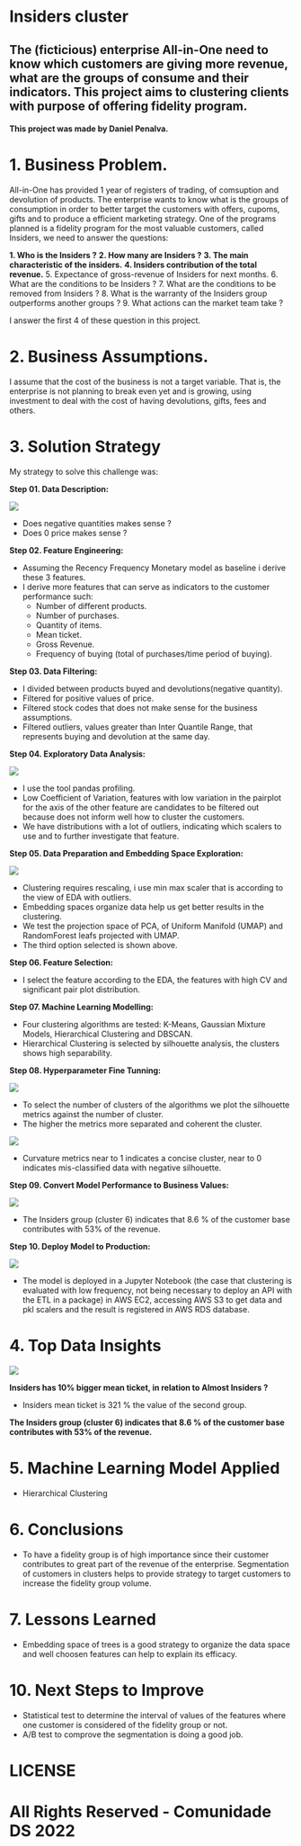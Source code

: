 # Insiders cluster

## The (ficticious) enterprise All-in-One need to know which customers are giving more revenue, what are the groups of consume and their indicators. This project aims to clustering clients with purpose of offering fidelity program.

#### This project was made by Daniel Penalva.

# 1. Business Problem.

All-in-One has provided 1 year of registers of trading, of comsuption and devolution of products. The enterprise wants to know what is the groups of consumption in order to better target the customers with offers, cupoms, gifts and to produce a efficient marketing strategy. One of the programs planned is a fidelity program for the most valuable customers, called Insiders, we need to answer the questions:

**1. Who is the Insiders ?**
**2. How many are Insiders ?**
**3. The main characteristic of the insiders.**
**4. Insiders contribution of the total revenue.**
5. Expectance of gross-revenue of Insiders for next months.
6. What are the conditions to be Insiders ?
7. What are the conditions to be removed from Insiders ?
8. What is the warranty of the Insiders group outperforms another groups ?
9. What actions can the market team take ?

I answer the first 4 of these question in this project.

# 2. Business Assumptions.

I assume that the cost of the business is not a target variable. That is, the enterprise is not planning to break even yet and is growing, using investment to deal with the cost of having devolutions, gifts, fees and others.

# 3. Solution Strategy

My strategy to solve this challenge was:

**Step 01. Data Description:**

![](resources/describe.png)

- Does negative quantities makes sense ?
- Does 0 price makes sense ?

**Step 02. Feature Engineering:**

- Assuming the Recency Frequency Monetary model as baseline i derive these 3 features.
- I derive more features that can serve as indicators to the customer performance such:
  - Number of different products.
  - Number of purchases.
  - Quantity of items.
  - Mean ticket.
  - Gross Revenue.
  - Frequency of buying (total of purchases/time period of buying).

**Step 03. Data Filtering:**

- I divided between products buyed and devolutions(negative quantity).
- Filtered for positive values of price.
- Filtered stock codes that does not make sense for the business assumptions.
- Filtered outliers, values greater than Inter Quantile Range, that represents buying and devolution at the same day.

**Step 04. Exploratory Data Analysis:**

![](resources/pairplot.png)

- I use the tool pandas profiling.
- Low Coefficient of Variation, features with low variation in the pairplot for the axis of the other feature are candidates to be filtered out because does not inform well how to cluster the customers.
- We have distributions with a lot of outliers, indicating which scalers to use and to further investigate that feature.

**Step 05. Data Preparation and Embedding Space Exploration:**

![](resources/umap.png)

- Clustering requires rescaling, i use min max scaler that is according to the view of EDA with outliers.
- Embedding spaces organize data help us get better results in the clustering.
- We test the projection space of PCA, of Uniform Manifold (UMAP) and RandomForest leafs projected with UMAP.
- The third option selected is shown above.

**Step 06. Feature Selection:**

- I select the feature according to the EDA, the features with high CV and significant pair plot distribution.

**Step 07. Machine Learning Modelling:**

- Four clustering algorithms are tested: K-Means, Gaussian Mixture Models, Hierarchical Clustering and DBSCAN.
- Hierarchical Clustering is selected by silhouette analysis, the clusters shows high separability.

**Step 08. Hyperparameter Fine Tunning:**

![](resources/silhouette.png)

- To select the number of clusters of the algorithms we plot the silhouette metrics against the number of cluster.
- The higher the metrics more separated and coherent the cluster.

![](resources/silhouette2.png)

- Curvature metrics near to 1 indicates a concise cluster, near to 0 indicates mis-classified data with negative silhouette.

**Step 09. Convert Model Performance to Business Values:**

![](resources/profile.png)

- The Insiders group (cluster 6) indicates that 8.6 % of the customer base contributes with 53% of the revenue.

**Step 10. Deploy Model to Production:**

![](resources/deploy.png)

- The model is deployed in a Jupyter Notebook (the case that clustering is evaluated with low frequency, not being necessary to deploy an API with the ETL in a package) in AWS EC2, accessing AWS S3 to get data and pkl scalers and the result is registered in AWS RDS database.

# 4. Top Data Insights

![](resources/Customer_Clustering.png)

**Insiders has 10% bigger mean ticket, in relation to Almost Insiders ?**
- Insiders mean ticket is 321 % the value of the second group.

**The Insiders group (cluster 6) indicates that 8.6 % of the customer base contributes with 53% of the revenue.**

# 5. Machine Learning Model Applied

- Hierarchical Clustering

# 6. Conclusions

- To have a fidelity group is of high importance since their customer contributes to great part of the revenue of the enterprise. Segmentation of customers in clusters helps to provide strategy to target customers to increase the fidelity group volume.

# 7. Lessons Learned

- Embedding space of trees is a good strategy to organize the data space and well choosen features can help to explain its efficacy.

# 10. Next Steps to Improve

- Statistical test to determine the interval of values of the features where one customer is considered of the fidelity group or not.
- A/B test to comprove the segmentation is doing a good job.

# LICENSE

# All Rights Reserved - Comunidade DS 2022
